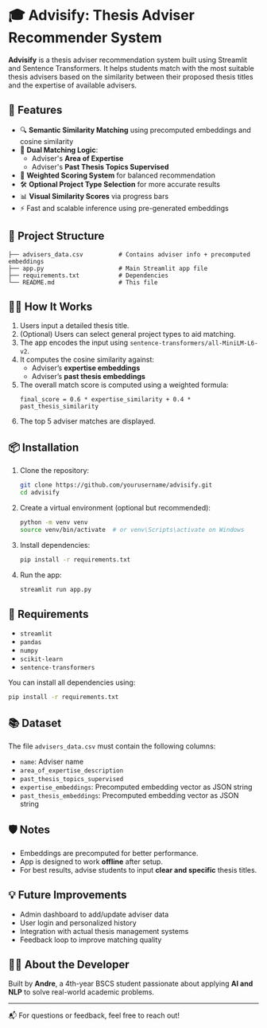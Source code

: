 # 🎓 Advisify: Thesis Adviser Recommender System

**Advisify** is a thesis adviser recommendation system built using Streamlit and Sentence Transformers. It helps students match with the most suitable thesis advisers based on the similarity between their proposed thesis titles and the expertise of available advisers.

## 🚀 Features

- 🔍 **Semantic Similarity Matching** using precomputed embeddings and cosine similarity
- 🧠 **Dual Matching Logic**:
  - Adviser's **Area of Expertise**
  - Adviser's **Past Thesis Topics Supervised**
- 🎯 **Weighted Scoring System** for balanced recommendation
- 🛠️ **Optional Project Type Selection** for more accurate results
- 📊 **Visual Similarity Scores** via progress bars
- ⚡ Fast and scalable inference using pre-generated embeddings

## 📁 Project Structure

```
├── advisers_data.csv          # Contains adviser info + precomputed embeddings
├── app.py                     # Main Streamlit app file
├── requirements.txt           # Dependencies
└── README.md                  # This file
```

## 🧑‍💻 How It Works

1. Users input a detailed thesis title.
2. (Optional) Users can select general project types to aid matching.
3. The app encodes the input using `sentence-transformers/all-MiniLM-L6-v2`.
4. It computes the cosine similarity against:
   - Adviser’s **expertise embeddings**
   - Adviser’s **past thesis embeddings**
5. The overall match score is computed using a weighted formula:
   ```
   final_score = 0.6 * expertise_similarity + 0.4 * past_thesis_similarity
   ```
6. The top 5 adviser matches are displayed.

## 📦 Installation

1. Clone the repository:

   ```bash
   git clone https://github.com/yourusername/advisify.git
   cd advisify
   ```

2. Create a virtual environment (optional but recommended):

   ```bash
   python -m venv venv
   source venv/bin/activate  # or venv\Scripts\activate on Windows
   ```

3. Install dependencies:

   ```bash
   pip install -r requirements.txt
   ```

4. Run the app:
   ```bash
   streamlit run app.py
   ```

## 🧾 Requirements

- `streamlit`
- `pandas`
- `numpy`
- `scikit-learn`
- `sentence-transformers`

You can install all dependencies using:

```bash
pip install -r requirements.txt
```

## 📚 Dataset

The file `advisers_data.csv` must contain the following columns:

- `name`: Adviser name
- `area_of_expertise_description`
- `past_thesis_topics_supervised`
- `expertise_embeddings`: Precomputed embedding vector as JSON string
- `past_thesis_embeddings`: Precomputed embedding vector as JSON string

## 🛡️ Notes

- Embeddings are precomputed for better performance.
- App is designed to work **offline** after setup.
- For best results, advise students to input **clear and specific** thesis titles.

## 💡 Future Improvements

- Admin dashboard to add/update adviser data
- User login and personalized history
- Integration with actual thesis management systems
- Feedback loop to improve matching quality

## 🧑‍🏫 About the Developer

Built by **Andre**, a 4th-year BSCS student passionate about applying **AI and NLP** to solve real-world academic problems.

---

📬 For questions or feedback, feel free to reach out!

